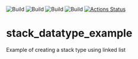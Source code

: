 ![Build](https://github.com/actions/checkout/workflows/C%2FC%2B%2B%20CI/badge.svg?branch=master)
![Build](https://github.com/probuilderz/stack_datatype_example/badge.svg?branch=bafino-patch-2)
![Build](https://github.com/probuilderz/stack_datatype_example/blob/.github/workflows/ccpp.yml/badge.svg?branch=bafino-patch-2)
![Build](https://github.com/probuilderz/stack_datatype_example/tree/master/.github/workflows/ccpp.yml/badge.svg?branch=master)
[![Actions Status](https://github.com/{owner}/{repo}/workflows/{workflow_name}/badge.svg)](https://github.com/{owner}/{repo}/actions)

# stack_datatype_example
Example of creating a stack type using linked list

